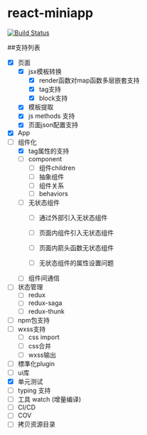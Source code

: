 # react-miniapp

[![Build Status](https://travis-ci.org/PepperYan/react-miniapp.svg?branch=master)](https://travis-ci.org/PepperYan/react-miniapp)

##支持列表
- [x] 页面
  - [x] jsx模板转换
    - [x] render函数对map函数多层嵌套支持
    - [x] tag支持
    - [x] block支持
  - [x] 模板提取
  - [x] js methods 支持
  - [x] 页面json配置支持
- [x] App
- [ ] 组件化
   - [x] tag属性的支持
   - [ ] component
      - [ ] 组件children
      - [ ] 抽象组件
      - [ ] 组件关系
      - [ ] behaviors
   - [ ] 无状态组件
      - [ ] 通过外部引入无状态组件
      - [ ] 页面内组件引入无状态组件
      
      - [ ] 页面内箭头函数无状态组件
      - [ ] 无状态组件的属性设置问题
   - [ ] 组件间通信
- [ ] 状态管理
   - [ ] redux
   - [ ] redux-saga
   - [ ] redux-thunk
- [ ] npm包支持
- [ ] wxss支持
  - [ ] css import
  - [ ] css合并
  - [ ] wxss输出
- [ ] 標準化plugin
- [ ] ui库 
- [x] 单元测试
- [ ] typing 支持
- [ ] 工具 watch (增量编译)
- [ ] CI/CD
- [ ] COV
- [ ] 拷贝资源目录